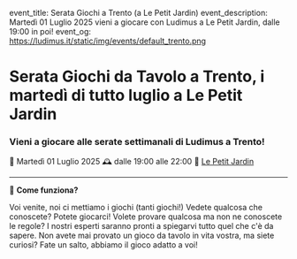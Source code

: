 event_title: Serata Giochi a Trento (a Le Petit Jardin)
event_description: Martedì 01 Luglio 2025 vieni a giocare con Ludimus a Le Petit Jardin, dalle 19:00 in poi!
event_og: https://ludimus.it/static/img/events/default_trento.png

# Serata Giochi da Tavolo a Trento, i martedì di tutto luglio a Le Petit Jardin

### Vieni a giocare alle serate settimanali di Ludimus a Trento!

📅 Martedì 01 Luglio 2025
🕰 dalle 19:00 alle 22:00
📍 [Le Petit Jardin](https://maps.app.goo.gl/KcvirXxa3RBBwL2BA)

---

🎲 **Come funziona?**

Voi venite, noi ci mettiamo i giochi (tanti giochi!)
Vedete qualcosa che conoscete? Potete giocarci!
Volete provare qualcosa ma non ne conoscete le regole? I nostri esperti saranno pronti a spiegarvi tutto quel che c'è da sapere.
Non avete mai provato un gioco da tavolo in vita vostra, ma siete curiosi? Fate un salto, abbiamo il gioco adatto a voi!